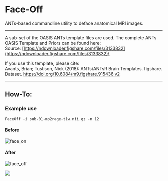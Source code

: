 # Face-Off 

ANTs-based commandline utility to deface anatomical MRI images.
***
A sub-set of the OASIS ANTs template files are used. The complete ANTs OASIS Template and Priors can be found here:\
Source: [https://ndownloader.figshare.com/files/3133832](https://ndownloader.figshare.com/files/3133832)\

If you use this template, please cite:\
Avants, Brian; Tustison, Nick (2018): ANTs/ANTsR Brain Templates. figshare. Dataset. https://doi.org/10.6084/m9.figshare.915436.v2

***

## How-To: 

### Example use

`FaceOff -i sub-01-mp2rage-t1w.nii.gz -n 12`

#### Before
![face_on](https://gitlab.com/skash/images-and-gifs/-/raw/master/face-off/0_face_on.png)

#### After
![face_off](https://gitlab.com/skash/images-and-gifs/-/raw/master/face-off/1_face_off.png)

![](https://gitlab.com/skash/images-and-gifs/-/raw/master/face-off/faceoff.gif)
